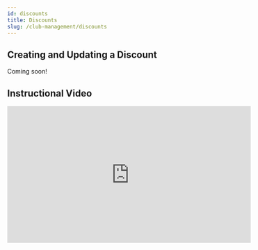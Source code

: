 ```yaml
---
id: discounts
title: Discounts
slug: /club-management/discounts
---
```


## Creating and Updating a Discount

Coming soon!


## Instructional Video

<div className="text--center videoWrapper">
  <iframe width="560" height="315" src="https://www.youtube.com/embed/3h7oZzkYfkM" frameBorder="0" allow="accelerometer; autoplay; clipboard-write; encrypted-media; gyroscope; picture-in-picture" allowFullScreen></iframe>
</div>
